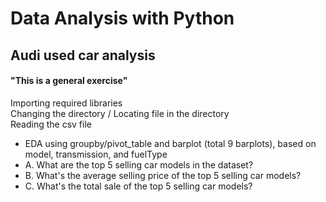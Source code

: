 # Data Analysis with Python
## Audi used car analysis
#### "This is a general exercise"
Importing required libraries\
Changing the directory / Locating file in the directory\
Reading the csv file
- EDA using groupby/pivot_table and barplot (total 9 barplots), based on model, transmission, and fuelType
 - A. What are the top 5 selling car models in the dataset?
 - B. What's the average selling price of the top 5 selling car models?
 - C. What's the total sale of the top 5 selling car models?
